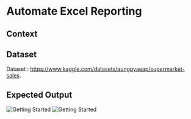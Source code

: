 # Automate Excel Reporting

## Context



## Dataset
Dataset :
https://www.kaggle.com/datasets/aungpyaeap/supermarket-sales. 

## Expected Output
![Getting Started](images/output1.jpg)
![Getting Started](images/output2.jpg)


